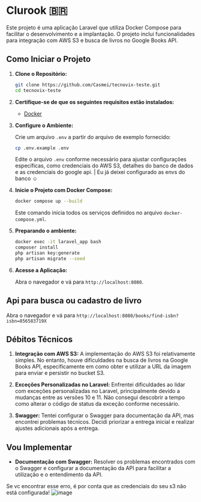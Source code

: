 # Clurook 🇧🇷

Este projeto é uma aplicação Laravel que utiliza Docker Compose para facilitar o desenvolvimento e a implantação. O projeto inclui funcionalidades para integração com AWS S3 e busca de livros no Google Books API.

## Como Iniciar o Projeto

1. **Clone o Repositório:**

    ```bash
    git clone https://github.com/Casmei/tecnovix-teste.git
    cd tecnovix-teste
    ```

2. **Certifique-se de que os seguintes requisitos estão instalados:**
    - [Docker](https://www.docker.com/)

3. **Configure o Ambiente:**

    Crie um arquivo `.env` a partir do arquivo de exemplo fornecido:

    ```bash
    cp .env.example .env
    ```

    Edite o arquivo `.env` conforme necessário para ajustar configurações específicas, como credenciais do AWS S3, detalhes do banco de dados e as credenciais do google api.
   | Eu já deixei configurado as envs do banco ☺️

5. **Inicie o Projeto com Docker Compose:**

    ```bash
    docker compose up --build
    ```

    Este comando inicia todos os serviços definidos no arquivo `docker-compose.yml`.

6. **Preparando o ambiente:**

    ```bash
    docker exec -it laravel_app bash
    composer install
    php artisan key:generate
    php artisan migrate --seed
    ```

7. **Acesse a Aplicação:**

    Abra o navegador e vá para `http://localhost:8080`.

## Api para busca ou cadastro de livro

Abra o navegador e vá para `http://localhost:8080/books/find-isbn?isbn=856583719X`

## Débitos Técnicos

1. **Integração com AWS S3:** A implementação do AWS S3 foi relativamente simples. No entanto, houve dificuldades na busca de livros na Google Books API, especificamente em como obter e utilizar a URL da imagem para enviar e persistir no bucket S3.

2. **Exceções Personalizadas no Laravel:** Enfrentei dificuldades ao lidar com exceções personalizadas no Laravel, principalmente devido a mudanças entre as versões 10 e 11. Não consegui descobrir a tempo como alterar o código de status da exceção conforme necessário.

3. **Swagger:** Tentei configurar o Swagger para documentação da API, mas encontrei problemas técnicos. Decidi priorizar a entrega inicial e realizar ajustes adicionais após a entrega.

## Vou Implementar

- **Documentação com Swagger:** Resolver os problemas encontrados com o Swagger e configurar a documentação da API para facilitar a utilização e o entendimento da API.

Se vc encontrar esse erro, é por conta que as credenciais do seu s3 não está configurada!
![image](https://github.com/user-attachments/assets/b598c22a-1261-46ae-aa7b-a692a763fff8)



